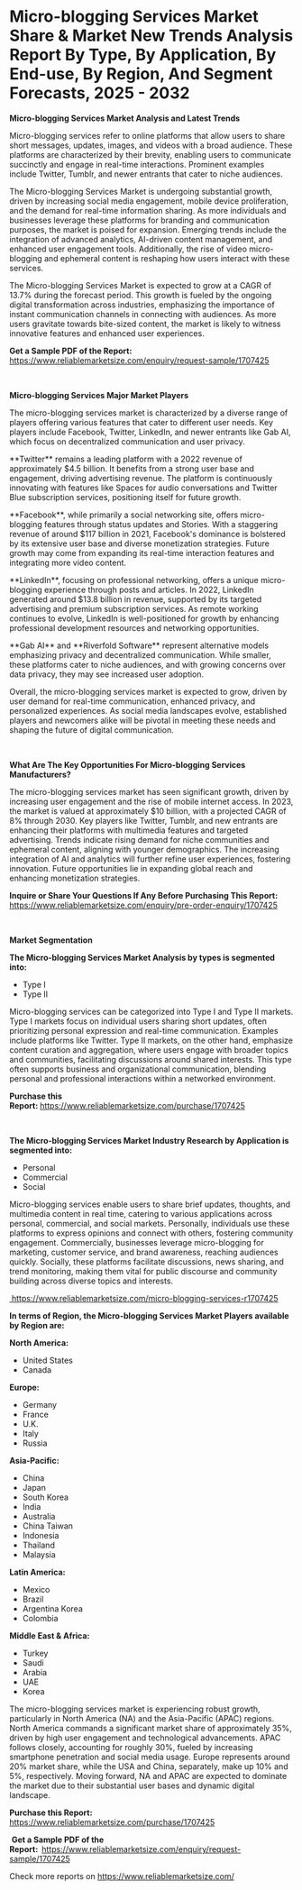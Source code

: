 <p><h1>Micro-blogging Services Market Share & Market New Trends Analysis Report By Type, By Application, By End-use, By Region, And Segment Forecasts, 2025 - 2032</h1></p><p><strong>Micro-blogging Services Market Analysis and Latest Trends</strong></p>
<p><p>Micro-blogging services refer to online platforms that allow users to share short messages, updates, images, and videos with a broad audience. These platforms are characterized by their brevity, enabling users to communicate succinctly and engage in real-time interactions. Prominent examples include Twitter, Tumblr, and newer entrants that cater to niche audiences.</p><p>The Micro-blogging Services Market is undergoing substantial growth, driven by increasing social media engagement, mobile device proliferation, and the demand for real-time information sharing. As more individuals and businesses leverage these platforms for branding and communication purposes, the market is poised for expansion. Emerging trends include the integration of advanced analytics, AI-driven content management, and enhanced user engagement tools. Additionally, the rise of video micro-blogging and ephemeral content is reshaping how users interact with these services.</p><p>The Micro-blogging Services Market is expected to grow at a CAGR of 13.7% during the forecast period. This growth is fueled by the ongoing digital transformation across industries, emphasizing the importance of instant communication channels in connecting with audiences. As more users gravitate towards bite-sized content, the market is likely to witness innovative features and enhanced user experiences.</p></p>
<p><strong>Get a Sample PDF of the Report:&nbsp;</strong> <a href="https://www.reliablemarketsize.com/enquiry/request-sample/1707425?utm_campaign=3198&utm_medium=2&utm_source=Github&utm_content=ia&utm_term=25032025&utm_id=micro-blogging-services">https://www.reliablemarketsize.com/enquiry/request-sample/1707425</a></p>
<p>&nbsp;</p>
<p><strong>Micro-blogging Services Major Market Players</strong></p>
<p><p>The micro-blogging services market is characterized by a diverse range of players offering various features that cater to different user needs. Key players include Facebook, Twitter, LinkedIn, and newer entrants like Gab AI, which focus on decentralized communication and user privacy.</p><p>**Twitter** remains a leading platform with a 2022 revenue of approximately $4.5 billion. It benefits from a strong user base and engagement, driving advertising revenue. The platform is continuously innovating with features like Spaces for audio conversations and Twitter Blue subscription services, positioning itself for future growth.</p><p>**Facebook**, while primarily a social networking site, offers micro-blogging features through status updates and Stories. With a staggering revenue of around $117 billion in 2021, Facebook's dominance is bolstered by its extensive user base and diverse monetization strategies. Future growth may come from expanding its real-time interaction features and integrating more video content.</p><p>**LinkedIn**, focusing on professional networking, offers a unique micro-blogging experience through posts and articles. In 2022, LinkedIn generated around $13.8 billion in revenue, supported by its targeted advertising and premium subscription services. As remote working continues to evolve, LinkedIn is well-positioned for growth by enhancing professional development resources and networking opportunities.</p><p>**Gab AI** and **Riverfold Software** represent alternative models emphasizing privacy and decentralized communication. While smaller, these platforms cater to niche audiences, and with growing concerns over data privacy, they may see increased user adoption.</p><p>Overall, the micro-blogging services market is expected to grow, driven by user demand for real-time communication, enhanced privacy, and personalized experiences. As social media landscapes evolve, established players and newcomers alike will be pivotal in meeting these needs and shaping the future of digital communication.</p></p>
<p>&nbsp;</p>
<p><strong>What Are The Key Opportunities For Micro-blogging Services Manufacturers?</strong></p>
<p><p>The micro-blogging services market has seen significant growth, driven by increasing user engagement and the rise of mobile internet access. In 2023, the market is valued at approximately $10 billion, with a projected CAGR of 8% through 2030. Key players like Twitter, Tumblr, and new entrants are enhancing their platforms with multimedia features and targeted advertising. Trends indicate rising demand for niche communities and ephemeral content, aligning with younger demographics. The increasing integration of AI and analytics will further refine user experiences, fostering innovation. Future opportunities lie in expanding global reach and enhancing monetization strategies.</p></p>
<p><strong>Inquire or Share Your Questions If Any Before Purchasing This Report:</strong> <a href="https://www.reliablemarketsize.com/enquiry/pre-order-enquiry/1707425?utm_campaign=3198&utm_medium=2&utm_source=Github&utm_content=ia&utm_term=25032025&utm_id=micro-blogging-services">https://www.reliablemarketsize.com/enquiry/pre-order-enquiry/1707425</a></p>
<p>&nbsp;</p>
<p><strong>Market Segmentation</strong></p>
<p><strong>The Micro-blogging Services Market Analysis by types is segmented into:</strong></p>
<p><ul><li>Type I</li><li>Type II</li></ul></p>
<p><p>Micro-blogging services can be categorized into Type I and Type II markets. Type I markets focus on individual users sharing short updates, often prioritizing personal expression and real-time communication. Examples include platforms like Twitter. Type II markets, on the other hand, emphasize content curation and aggregation, where users engage with broader topics and communities, facilitating discussions around shared interests. This type often supports business and organizational communication, blending personal and professional interactions within a networked environment.</p></p>
<p><strong>Purchase this Report:&nbsp;</strong><a href="https://www.reliablemarketsize.com/purchase/1707425?utm_campaign=3198&utm_medium=2&utm_source=Github&utm_content=ia&utm_term=25032025&utm_id=micro-blogging-services">https://www.reliablemarketsize.com/purchase/1707425</a></p>
<p>&nbsp;</p>
<p><strong>The Micro-blogging Services Market Industry Research by Application is segmented into:</strong></p>
<p><ul><li>Personal</li><li>Commercial</li><li>Social</li></ul></p>
<p><p>Micro-blogging services enable users to share brief updates, thoughts, and multimedia content in real time, catering to various applications across personal, commercial, and social markets. Personally, individuals use these platforms to express opinions and connect with others, fostering community engagement. Commercially, businesses leverage micro-blogging for marketing, customer service, and brand awareness, reaching audiences quickly. Socially, these platforms facilitate discussions, news sharing, and trend monitoring, making them vital for public discourse and community building across diverse topics and interests.</p></p>
<p><a href="https://www.reliablemarketsize.com/micro-blogging-services-r1707425?utm_campaign=3198&utm_medium=2&utm_source=Github&utm_content=ia&utm_term=25032025&utm_id=micro-blogging-services">&nbsp;https://www.reliablemarketsize.com/micro-blogging-services-r1707425</a></p>
<p><strong>In terms of Region, the Micro-blogging Services Market Players available by Region are:</strong></p>
<p>
    <p> <strong> North America: </strong>
        <ul>
            <li>United States</li>
            <li>Canada</li>
        </ul>
        </p> 
    <p> <strong> Europe: </strong>
        <ul>
            <li>Germany</li>
            <li>France</li>
            <li>U.K.</li>
            <li>Italy</li>
            <li>Russia</li>
        </ul>
        </p> 
    <p> <strong> Asia-Pacific: </strong>
        <ul>
            <li>China</li>
            <li>Japan</li>
            <li>South Korea</li>
            <li>India</li>
            <li>Australia</li>
            <li>China Taiwan</li>
            <li>Indonesia</li>
            <li>Thailand</li>
            <li>Malaysia</li>
        </ul>
        </p> 
    <p> <strong> Latin America: </strong>
        <ul>
            <li>Mexico</li>
            <li>Brazil</li>
            <li>Argentina Korea</li>
            <li>Colombia</li>
        </ul>
        </p> 
    <p> <strong> Middle East & Africa: </strong>
        <ul>
            <li>Turkey</li>
            <li>Saudi</li>
            <li>Arabia</li>
            <li>UAE</li>
            <li>Korea</li>
        </ul>
    </p>
    </p>
<p><p>The micro-blogging services market is experiencing robust growth, particularly in North America (NA) and the Asia-Pacific (APAC) regions. North America commands a significant market share of approximately 35%, driven by high user engagement and technological advancements. APAC follows closely, accounting for roughly 30%, fueled by increasing smartphone penetration and social media usage. Europe represents around 20% market share, while the USA and China, separately, make up 10% and 5%, respectively. Moving forward, NA and APAC are expected to dominate the market due to their substantial user bases and dynamic digital landscape.</p></p>
<p><strong>Purchase this Report: </strong><a href="https://www.reliablemarketsize.com/purchase/1707425?utm_campaign=3198&utm_medium=2&utm_source=Github&utm_content=ia&utm_term=25032025&utm_id=micro-blogging-services">https://www.reliablemarketsize.com/purchase/1707425</a></p>
<p>&nbsp;<strong>Get a Sample PDF of the Report:&nbsp;&nbsp;</strong><a href="https://www.reliablemarketsize.com/enquiry/request-sample/1707425?utm_campaign=3198&utm_medium=2&utm_source=Github&utm_content=ia&utm_term=25032025&utm_id=micro-blogging-services">https://www.reliablemarketsize.com/enquiry/request-sample/1707425</a></p>
<p><strong></strong></p>
<p>Check more reports on <a href="https://www.reliablemarketsize.com/?utm_campaign=3198&utm_medium=2&utm_source=Github&utm_content=ia&utm_term=25032025&utm_id=micro-blogging-services">https://www.reliablemarketsize.com/</a></p>